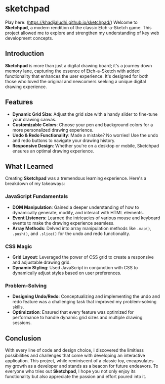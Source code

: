 # sketchpad
Play here: (https://khadijaludhi.github.io/sketchpad/)
Welcome to **Sketchpad**, a modern rendition of the classic Etch-a-Sketch game. 
This project allowed me to explore and strengthen my understanding of key web development concepts.


## Introduction
**Sketchpad** is more than just a digital drawing board; it's a journey down memory lane, capturing the essence of Etch-a-Sketch with added functionality that enhances the user experience. It's designed for both those who loved the original and newcomers seeking a unique digital drawing experience.

## Features
- **Dynamic Grid Size**: Adjust the grid size with a handy slider to fine-tune your drawing canvas.
- **Customizable Colors**: Choose your pen and background colors for a more personalized drawing experience.
- **Undo & Redo Functionality**: Made a mistake? No worries! Use the undo and redo buttons to navigate your drawing history.
- **Responsive Design**: Whether you're on a desktop or mobile, Sketchpad ensures an optimal drawing experience.

## What I Learned
Creating **Sketchpad** was a tremendous learning experience. Here's a breakdown of my takeaways:

### JavaScript Fundamentals
- **DOM Manipulation**: Gained a deeper understanding of how to dynamically generate, modify, and interact with HTML elements.
- **Event Listeners**: Learned the intricacies of various mouse and keyboard events to make the drawing experience seamless.
- **Array Methods**: Delved into array manipulation methods like `.map()`, `.push()`, and `.slice()` for the undo and redo functionality.

### CSS Magic
- **Grid Layout**: Leveraged the power of CSS grid to create a responsive and adjustable drawing grid.
- **Dynamic Styling**: Used JavaScript in conjunction with CSS to dynamically adjust styles based on user preferences.

### Problem-Solving
- **Designing Undo/Redo**: Conceptualizing and implementing the undo and redo feature was a challenging task that improved my problem-solving skills.
- **Optimization**: Ensured that every feature was optimized for performance to handle dynamic grid sizes and multiple drawing sessions.

## Conclusion
 With every line of code and design choice, I discovered the limitless possibilities and challenges that come with developing an interactive application. This project, while reminiscent of a classic toy, encapsulates my growth as a developer and stands as a beacon for future endeavors. To everyone who tries out **Sketchpad**, I hope you not only enjoy its functionality but also appreciate the passion and effort poured into it.

